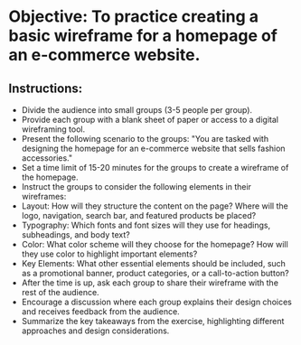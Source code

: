 # Objective: To practice creating a basic wireframe for a homepage of an e-commerce website.

## Instructions:

* Divide the audience into small groups (3-5 people per group).
* Provide each group with a blank sheet of paper or access to a digital wireframing tool.
* Present the following scenario to the groups: "You are tasked with designing the homepage for an e-commerce website that sells fashion accessories."
* Set a time limit of 15-20 minutes for the groups to create a wireframe of the homepage.
* Instruct the groups to consider the following elements in their wireframes:
* Layout: How will they structure the content on the page? Where will the logo, navigation, search bar, and featured products be placed?
* Typography: Which fonts and font sizes will they use for headings, subheadings, and body text?
* Color: What color scheme will they choose for the homepage? How will they use color to highlight important elements?
* Key Elements: What other essential elements should be included, such as a promotional banner, product categories, or a call-to-action button?
* After the time is up, ask each group to share their wireframe with the rest of the audience.
* Encourage a discussion where each group explains their design choices and receives feedback from the audience.
* Summarize the key takeaways from the exercise, highlighting different approaches and design considerations.